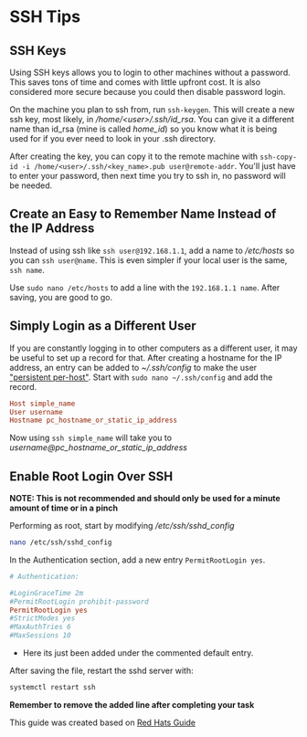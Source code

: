 # SSH Tips

## SSH Keys

Using SSH keys allows you to login to other machines without a password. This saves tons of time and comes with little upfront cost. It is also considered more secure because you could then disable password login.

On the machine you plan to ssh from, run ```ssh-keygen```. This will create a new ssh key, most likely, in */home/\<user>/.ssh/id_rsa*. You can give it a different name than id_rsa (mine is called *home_id*) so you know what it is being used for if you ever need to look in your .ssh directory.

After creating the key, you can copy it to the remote machine with `ssh-copy-id -i /home/<user>/.ssh/<key_name>.pub user@remote-addr`. You'll just have to enter your password, then next time you try to ssh in, no password will be needed.

## Create an Easy to Remember Name Instead of the IP Address

Instead of using ssh like ```ssh user@192.168.1.1```, add a name to */etc/hosts* so you can ```ssh user@name```. This is even simpler if your local user is the same, ```ssh name```.

Use ```sudo nano /etc/hosts``` to add a line with the ```192.168.1.1 name```. After saving, you are good to go.

## Simply Login as a Different User

If you are constantly logging in to other computers as a different user, it may be useful to set up a record for that. After creating a hostname for the IP address, an entry can be added to *~/.ssh/config* to make the user ["persistent per-host"](https://superuser.com/a/306159). Start with ```sudo nano ~/.ssh/config``` and add the record.

```conf
Host simple_name
User username
Hostname pc_hostname_or_static_ip_address
```

Now using ```ssh simple_name``` will take you to *username@pc_hostname_or_static_ip_address*

## Enable Root Login Over SSH

**NOTE: This is not recommended and should only be used for a minute amount of time or in a pinch**

Performing as root, start by modifying */etc/ssh/sshd_config*
```bash
nano /etc/ssh/sshd_config
```

In the Authentication section, add a new entry ```PermitRootLogin yes```.

```conf
# Authentication:

#LoginGraceTime 2m
#PermitRootLogin prohibit-password
PermitRootLogin yes
#StrictModes yes
#MaxAuthTries 6
#MaxSessions 10
```
- Here its just been added under the commented default entry.

After saving the file, restart the sshd server with:
```bash 
systemctl restart ssh
```

**Remember to remove the added line after completing your task**

This guide was created based on [Red Hats Guide](https://access.redhat.com/documentation/en-us/red_hat_enterprise_linux/6/html/v2v_guide/preparation_before_the_p2v_migration-enable_root_login_over_ssh)
